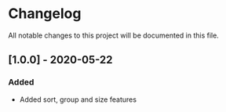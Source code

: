 # Changelog

All notable changes to this project will be documented in this file.


## [1.0.0] - 2020-05-22

### Added
- Added sort, group and size features
